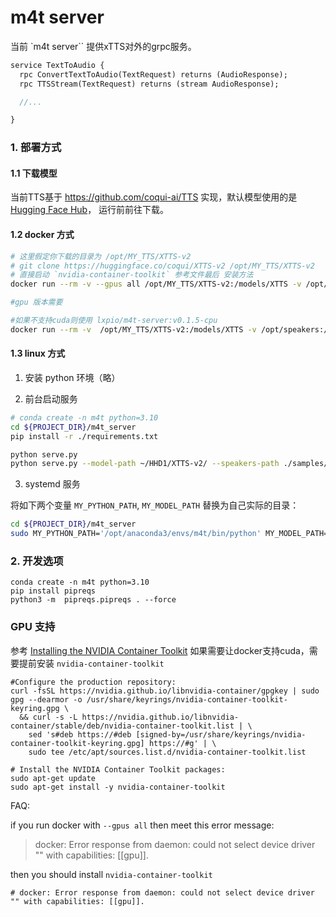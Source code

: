 # m4t server

当前 `m4t server`` 提供xTTS对外的grpc服务。

```protobuf
service TextToAudio {
  rpc ConvertTextToAudio(TextRequest) returns (AudioResponse);
  rpc TTSStream(TextRequest) returns (stream AudioResponse);

  //...

}
```


### 1. 部署方式

#### 1.1 下载模型

当前TTS基于 https://github.com/coqui-ai/TTS 实现，默认模型使用的是 [Hugging Face Hub](https://huggingface.co/coqui/XTTS-v2)，
运行前前往下载。

#### 1.2 docker 方式

```bash
# 这里假定你下载的目录为 /opt/MY_TTS/XTTS-v2
# git clone https://huggingface.co/coqui/XTTS-v2 /opt/MY_TTS/XTTS-v2
# 直接启动 `nvidia-container-toolkit` 参考文件最后 安装方法
docker run --rm -v --gpus all /opt/MY_TTS/XTTS-v2:/models/XTTS -v /opt/speakers:/speakers lxpio/m4t-server:latest

#gpu 版本需要

#如果不支持cuda则使用 lxpio/m4t-server:v0.1.5-cpu
docker run --rm -v  /opt/MY_TTS/XTTS-v2:/models/XTTS -v /opt/speakers:/speakers lxpio/m4t-server:v0.1.5-cpu

```


#### 1.3 linux 方式

1. 安装 python 环境（略）

2. 前台启动服务

```bash
# conda create -n m4t python=3.10
cd ${PROJECT_DIR}/m4t_server
pip install -r ./requirements.txt

python serve.py
python serve.py --model-path ~/HHD1/XTTS-v2/ --speakers-path ./samples/
```

3. systemd 服务

将如下两个变量 `MY_PYTHON_PATH`, `MY_MODEL_PATH` 替换为自己实际的目录：

```bash
cd ${PROJECT_DIR}/m4t_server
sudo MY_PYTHON_PATH='/opt/anaconda3/envs/m4t/bin/python' MY_MODEL_PATH='./model/xtts_v1' ./install.sh

```


### 2. 开发选项

```
conda create -n m4t python=3.10
pip install pipreqs
python3 -m  pipreqs.pipreqs . --force
```


### GPU 支持

参考 [Installing the NVIDIA Container Toolkit](https://docs.nvidia.com/datacenter/cloud-native/container-toolkit/latest/install-guide.html) 如果需要让docker支持cuda，需要提前安装 `nvidia-container-toolkit`

```
#Configure the production repository:
curl -fsSL https://nvidia.github.io/libnvidia-container/gpgkey | sudo gpg --dearmor -o /usr/share/keyrings/nvidia-container-toolkit-keyring.gpg \
  && curl -s -L https://nvidia.github.io/libnvidia-container/stable/deb/nvidia-container-toolkit.list | \
    sed 's#deb https://#deb [signed-by=/usr/share/keyrings/nvidia-container-toolkit-keyring.gpg] https://#g' | \
    sudo tee /etc/apt/sources.list.d/nvidia-container-toolkit.list

# Install the NVIDIA Container Toolkit packages:
sudo apt-get update
sudo apt-get install -y nvidia-container-toolkit

```


FAQ:

if you run docker with `--gpus all` then meet this error message:

> docker: Error response from daemon: could not select device driver "" with capabilities: [[gpu]]. 

then you should install `nvidia-container-toolkit`



```
# docker: Error response from daemon: could not select device driver "" with capabilities: [[gpu]].
```